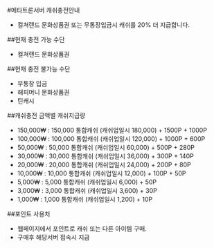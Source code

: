 #메타트론서버 캐쉬충전안내
- 컬쳐랜드 문화상품권 또는 무통장입금시 캐쉬를 20% 더 지급합니다.

##현재 충전 가능 수단
- 컬쳐랜드 문화상품권

##현재 충전 불가능 수단
- 무통장 입금
- 해피머니 문화상품권
- 틴캐시

##캐쉬충전 금액별 캐쉬지급량
- 150,000₩ : 150,000 통합캐쉬 (캐쉬업일시 180,000) + 1500P + 1000P
- 100,000₩ : 100,000 통합캐쉬 (캐쉬업일시 120,000) + 1000P + 600P
- 50,000₩ : 50,000 통합캐쉬 (캐쉬업일시 60,000) + 500P + 280P
- 30,000₩ : 30,000 통합캐쉬 (캐쉬업일시 36,000) + 300P + 140P
- 20,000₩ : 20,000 통합캐쉬 (캐쉬업일시 24,000) + 200P + 80P
- 10,000₩ : 10,000 통합캐쉬 (캐쉬업일시 12,000) + 100P + 50P
- 5,000₩ : 5,000 통합캐쉬 (캐쉬업일시 6,000) + 50P
- 3,000₩ : 3,000 통합캐쉬 (캐쉬업일시 3,600) + 30P
- 1,000₩ : 1,000 통합캐쉬 (캐쉬업일시 1,200) + 10P

##포인트 사용처
- 웹페이지에서 포인트로 캐쉬 또는 다른 아이템 구매.
- 구매후 해당서버 접속시 지급
